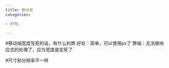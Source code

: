 ```yaml
---
title: 移动端
categories: 

- HTML

---
```


#移动端宽度写死的话，有什么利弊
好处：简单，可以使用px了
弊端：无法做响应式的处理了，应为宽度是定死了


#尺寸和分辨率不一样